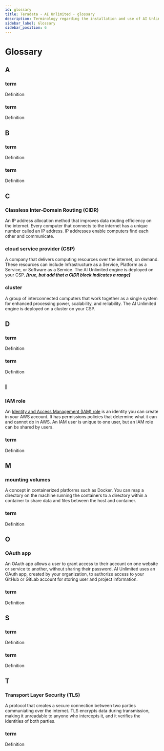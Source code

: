 ```yaml
---
id: glossary
title: Teradata - AI Unlimited - glossary
description: Terminology regarding the installation and use of AI Unlimited.
sidebar_label: Glossary
sidebar_position: 6
---
```


# Glossary

## A

### term

Definition

### term

Definition


## B

### term

Definition

### term

Definition


## C

<a id="glo-cidr"></a>
### Classless Inter-Domain Routing (CIDR)

An IP address allocation method that improves data routing efficiency on the internet. Every computer that connects to the internet has a unique number called an IP address. IP addresses enable computers find each other and communicate.

<a id="glo-csp"></a>
### cloud service provider (CSP) 

A company that delivers computing resources over the internet, on demand. These resources can include Infrastructure as a Service, Platform as a Service, or Software as a Service. The AI Unlimited engine is deployed on your CSP. ***[true, but add that a CIDR block indicates a range]***

<a id="glo-cluster"></a>
### cluster

A group of interconnected computers that work together as a single system for enhanced processing power, scalability, and reliability. The AI Unlimited engine is deployed on a cluster on your CSP.


## D

### term

Definition

### term

Definition


## I

<a id="glo-iam-role"></a>
### IAM role

An [Identity and Access Management (IAM) role](https://docs.aws.amazon.com/IAM/latest/UserGuide/id_roles.html) is an identity you can create in your AWS account. It has permissions policies that determine what it can and cannot do in AWS. An IAM user is unique to one user, but an IAM role can be shared by users.

### term

Definition

 
## M

<a id="glo-mounting-volumes"></a>
### mounting volumes 

A concept in containerized platforms such as Docker. You can map a directory on the machine running the containers to a directory within a container to share data and files between the host and container.

### term

Definition


## O

<a id="glo-oauth-app"></a>
### OAuth app

An OAuth app allows a user to grant access to their account on one website or service to another, without sharing their password. AI Unlimited uses an OAuth app, created by your organization, to authorize access to your GitHub or GitLab account for storing user and project information.

### term

Definition


## S

### term

Definition

### term

Definition


## T

<a id="glo-tls"></a>
### Transport Layer Security (TLS) 

A protocol that creates a secure connection between two parties communiating over the internet. TLS encrypts data during transmission, making it unreadable to anyone who intercepts it, and it verifies the identities of both parties. 

### term

Definition